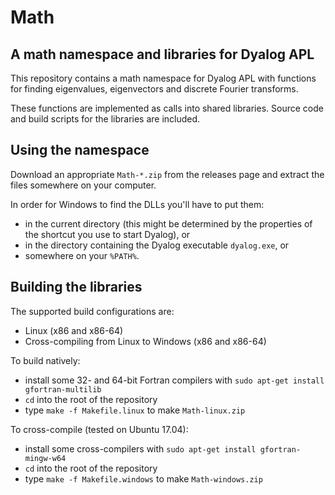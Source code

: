 # Math

## A math namespace and libraries for Dyalog APL

This repository contains a math namespace for Dyalog APL with functions for
finding eigenvalues, eigenvectors and discrete Fourier transforms.

These functions are implemented as calls into shared libraries. Source code and
build scripts for the libraries are included.

## Using the namespace

Download an appropriate `Math-*.zip` from the releases page and extract the
files somewhere on your computer.

In order for Windows to find the DLLs you'll have to put them:

* in the current directory (this might be determined by the properties of the
shortcut you use to start Dyalog), or
* in the directory containing the Dyalog executable `dyalog.exe`, or
* somewhere on your `%PATH%`.

## Building the libraries

The supported build configurations are:
* Linux (x86 and x86-64)
* Cross-compiling from Linux to Windows (x86 and x86-64)

To build natively:

* install some 32- and 64-bit Fortran compilers with
`sudo apt-get install gfortran-multilib`
* `cd` into the root of the repository
* type `make -f Makefile.linux` to make `Math-linux.zip`

To cross-compile (tested on Ubuntu 17.04):

* install some cross-compilers with
`sudo apt-get install gfortran-mingw-w64`
* `cd` into the root of the repository
* type `make -f Makefile.windows` to make `Math-windows.zip`
